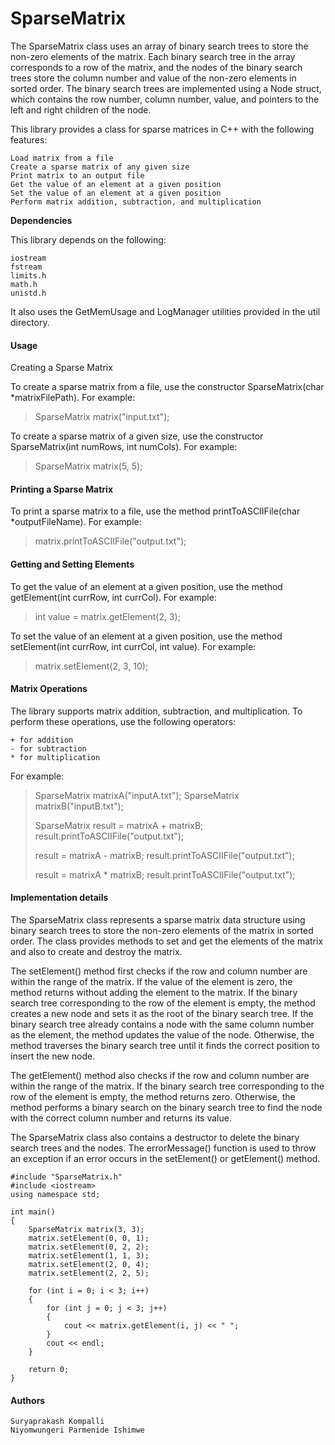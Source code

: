 # SparseMatrix

The SparseMatrix class uses an array of binary search trees to store the non-zero elements of the matrix. Each binary search tree in the array corresponds to a row of the matrix, and the nodes of the binary search trees store the column number and value of the non-zero elements in sorted order. The binary search trees are implemented using a Node struct, which contains the row number, column number, value, and pointers to the left and right children of the node.

This library provides a class for sparse matrices in C++ with the following features:

    Load matrix from a file
    Create a sparse matrix of any given size
    Print matrix to an output file
    Get the value of an element at a given position
    Set the value of an element at a given position
    Perform matrix addition, subtraction, and multiplication

**Dependencies**

This library depends on the following:

    iostream
    fstream
    limits.h
    math.h
    unistd.h

It also uses the GetMemUsage and LogManager utilities provided in the util directory.

#### Usage
Creating a Sparse Matrix

To create a sparse matrix from a file, use the constructor SparseMatrix(char *matrixFilePath). For example:

> SparseMatrix matrix("input.txt");

To create a sparse matrix of a given size, use the constructor SparseMatrix(int numRows, int numCols). For example:


> SparseMatrix matrix(5, 5);

#### Printing a Sparse Matrix

To print a sparse matrix to a file, use the method printToASCIIFile(char *outputFileName). For example:

> matrix.printToASCIIFile("output.txt");

#### Getting and Setting Elements

To get the value of an element at a given position, use the method getElement(int currRow, int currCol). For example:

> int value = matrix.getElement(2, 3);

To set the value of an element at a given position, use the method setElement(int currRow, int currCol, int value). For example:

> matrix.setElement(2, 3, 10);

#### Matrix Operations

The library supports matrix addition, subtraction, and multiplication. To perform these operations, use the following operators:

    + for addition
    - for subtraction
    * for multiplication

For example:


> SparseMatrix matrixA("inputA.txt");
> SparseMatrix matrixB("inputB.txt");
> 
> SparseMatrix result = matrixA + matrixB;
> result.printToASCIIFile("output.txt");
> 
> result = matrixA - matrixB;
> result.printToASCIIFile("output.txt");
> 
> result = matrixA * matrixB;
> result.printToASCIIFile("output.txt");


#### Implementation details

The SparseMatrix class represents a sparse matrix data structure using binary search trees to store the non-zero elements of the matrix in sorted order. The class provides methods to set and get the elements of the matrix and also to create and destroy the matrix.

The setElement() method first checks if the row and column number are within the range of the matrix. If the value of the element is zero, the method returns without adding the element to the matrix. If the binary search tree corresponding to the row of the element is empty, the method creates a new node and sets it as the root of the binary search tree. If the binary search tree already contains a node with the same column number as the element, the method updates the value of the node. Otherwise, the method traverses the binary search tree until it finds the correct position to insert the new node.

The getElement() method also checks if the row and column number are within the range of the matrix. If the binary search tree corresponding to the row of the element is empty, the method returns zero. Otherwise, the method performs a binary search on the binary search tree to find the node with the correct column number and returns its value.

The SparseMatrix class also contains a destructor to delete the binary search trees and the nodes. The errorMessage() function is used to throw an exception if an error occurs in the setElement() or getElement() method.



    #include "SparseMatrix.h"
    #include <iostream>
    using namespace std;
    
    int main()
    {
        SparseMatrix matrix(3, 3);
        matrix.setElement(0, 0, 1);
        matrix.setElement(0, 2, 2);
        matrix.setElement(1, 1, 3);
        matrix.setElement(2, 0, 4);
        matrix.setElement(2, 2, 5);
    
        for (int i = 0; i < 3; i++)
        {
            for (int j = 0; j < 3; j++)
            {
                cout << matrix.getElement(i, j) << " ";
            }
            cout << endl;
        }
    
        return 0;
    }
    
    
#### Authors

    Suryaprakash Kompalli
    Niyomwungeri Parmenide Ishimwe
